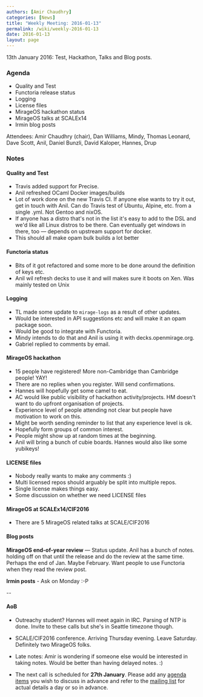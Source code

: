 ```yaml
---
authors: [Amir Chaudhry]
categories: [News]
title: "Weekly Meeting: 2016-01-13"
permalink: /wiki/weekly-2016-01-13
date: 2016-01-13
layout: page
---
```


13th January 2016: Test, Hackathon, Talks and Blog posts.

### Agenda ###

- Quality and Test
- Functoria release status
- Logging
- License files
- MirageOS hackathon status
- MirageOS talks at SCALEx14
- Irmin blog posts


Attendees:
Amir Chaudhry (chair), Dan Williams, Mindy, Thomas Leonard, Dave Scott, Anil,
Daniel Bunzli, David Kaloper, Hannes, Drup

### Notes ###

#### Quality and Test ####

- Travis added support for Precise.
- Anil refreshed OCaml Docker images/builds
- Lot of work done on the new Travis CI. If anyone else wants to try it out,
get in touch with Anil. Can do Travis test of Ubuntu, Alpine, etc. from a
single .yml. Not Gentoo and nixOS.
- If anyone has a distro that's not in the list it's easy to add to the DSL
and we'd like all Linux distros to be there. Can eventually get windows in
there, too — depends on upstream support for docker.
- This should all make opam bulk builds a lot better


#### Functoria status ####

- Bits of it got refactored and some more to be done around the definition of
keys etc.
- Anil wil refresh decks to use it and will makes sure it boots on Xen. Was
mainly tested on Unix


#### Logging ####

- TL made some update to `mirage-logs` as a result of other updates.
- Would be interested in API suggestions etc and will make it an opam package
soon.
- Would be good to integrate with Functoria.
- Mindy intends to do that and Anil is using it with decks.openmirage.org.
- Gabriel replied to comments by email.

#### MirageOS hackathon ####

- 15 people have registered!  More non-Cambridge than Cambridge people!  YAY!
- There are no replies when you register. Will send confirmations.
- Hannes will hopefully get some camel to eat.
- AC would like public visibility of hackathon activity/projects. HM doesn't
want to do upfront organisation of projects. 
- Experience level of people attending not clear but people have motivation to
work on this.
- Might be worth sending reminder to list that any experience level is ok.
- Hopefully form groups of common interest.
- People might show up at random times at the beginning.
- Anil will bring a bunch of cubie boards. Hannes would also like some
yubikeys!


#### LICENSE files ####

- Nobody really wants to make any comments :)
- Multi licensed repos should arguably be split into multiple repos. 
- Single license makes things easy.
- Some discussion on whether we need LICENSE files

#### MirageOS at SCALEx14/CIF2016 ####

- There are 5 MirageOS related talks at SCALE/CIF2016


#### Blog posts ####

**MirageOS end-of-year review** — Status update.  Anil has a bunch of notes.
holding off on that until the release and do the review at the same time.
Perhaps the end of Jan. Maybe February.  Want people to use Functoria when
they read the review post.

**Irmin posts** - Ask on Monday :-P


--

#### AoB ####

- Outreachy student? Hannes will meet again in IRC. Parsing of NTP is done.
Invite to these calls but she's in Seattle timezone though.

- SCALE/CIF2016 conference. Arriving Thursday evening. Leave Saturday.
Definitely two MirageOS folks.

- Late notes: Amir is wondering if someone else would be interested in taking
notes. Would be better than having delayed notes. :)

- The next call is scheduled for **27th January**. Please add any
[agenda items][call-agenda] you wish to discuss in advance and refer to the
[mailing list][mir-mail] for actual details a day or so in advance.

[call-agenda]: https://github.com/mirage/mirage-www/wiki/Call-Agenda
[mir-mail]: http://lists.xenproject.org/cgi-bin/mailman/listinfo/mirageos-devel
